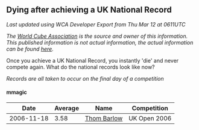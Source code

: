 ## Dying after achieving a UK National Record 

*Last updated using WCA Developer Export from Thu Mar 12 at 0611UTC*

*The [World Cube Association](https://www.worldcubeassociation.org) is the source and owner of this information. This published information is not actual information, the actual information can be found [here](https://www.worldcubeassociation.org/results).*

Once you achieve a UK National Record, you instantly 'die' and never compete again. What do the national records look like now?

*Records are all taken to occur on the final day of a competition*

#### mmagic

|Date|Average|Name|Competition|  
|--|--|--|--|  
|2006-11-18|3.58|[Thom Barlow](https://www.worldcubeassociation.org/persons/2006BARL01)|UK Open 2006|  
